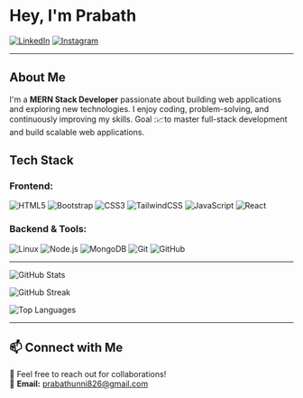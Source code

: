 # Hey, I'm Prabath  

[![LinkedIn](https://img.shields.io/badge/-LinkedIn-blue?style=flat&logo=Linkedin)](https://www.linkedin.com/in/prabath77/)
[![Instagram](https://img.shields.io/badge/-Instagram-purple?style=flat&logo=Instagram)](https://www.instagram.com/sethuramxn/)


---

## About Me  
I'm a **MERN Stack Developer** passionate about building web applications and exploring new technologies. I enjoy coding, problem-solving, and continuously improving my skills. 
Goal :📈to master full-stack development and build scalable web applications.

## Tech Stack  
### **Frontend:**  
![HTML5](https://img.shields.io/badge/-HTML5-E34F26?style=flat&logo=html5&logoColor=white) 
![Bootstrap](https://img.shields.io/badge/-Bootstrap-563D7C?style=flat&logo=bootstrap&logoColor=white)
![CSS3](https://img.shields.io/badge/-CSS3-1572B6?style=flat&logo=css3&logoColor=white) ![TailwindCSS](https://img.shields.io/badge/-TailwindCSS-38B2AC?style=flat&logo=tailwind-css&logoColor=white) ![JavaScript](https://img.shields.io/badge/-JavaScript-F7DF1E?style=flat&logo=javascript&logoColor=black) ![React](https://img.shields.io/badge/-React-61DAFB?style=flat&logo=react&logoColor=white)


### **Backend & Tools:**  
![Linux](https://img.shields.io/badge/-Linux-FCC624?style=flat&logo=linux&logoColor=black) ![Node.js](https://img.shields.io/badge/-Node.js-339933?style=flat&logo=node.js&logoColor=white)  ![MongoDB](https://img.shields.io/badge/-MongoDB-47A248?style=flat&logo=mongodb&logoColor=white)  ![Git](https://img.shields.io/badge/-Git-F05032?style=flat&logo=git&logoColor=white)  ![GitHub](https://img.shields.io/badge/-GitHub-181717?style=flat&logo=github&logoColor=white)  

---
![GitHub Stats](https://github-readme-stats-sigma-five.vercel.app/api?username=Prabathunni&show_icons=true&theme=dark)


![GitHub Streak](https://github-readme-streak-stats.herokuapp.com/?user=Prabathunni&theme=radical)


![Top Languages](https://github-readme-stats-sigma-five.vercel.app/api/top-langs/?username=Prabathunni&layout=compact&theme=radical) 





---

## 📫 Connect with Me  
💬 Feel free to reach out for collaborations!  
📧 **Email:** prabathunni826@gmail.com 


  

